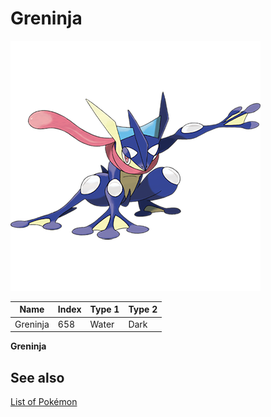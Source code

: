 # Greninja


![Greninja](images/658.png)

| **Name** | **Index** | **Type 1** | **Type 2** |
|----|----|----|----|
| Greninja | 658 | Water | Dark  |

**Greninja** 

## See also

[List of Pokémon](../pokemon.md)
